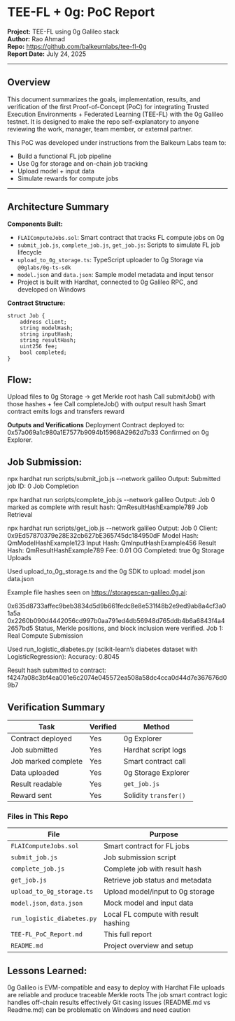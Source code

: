 # TEE-FL + 0g: PoC Report

**Project:** TEE-FL using 0g Galileo stack  
**Author:** Rao Ahmad  
**Repo:** https://github.com/balkeumlabs/tee-fl-0g  
**Report Date:** July 24, 2025

---

## Overview

This document summarizes the goals, implementation, results, and verification of the first Proof-of-Concept (PoC) for integrating Trusted Execution Environments + Federated Learning (TEE-FL) with the 0g Galileo testnet. It is designed to make the repo self-explanatory to anyone reviewing the work, manager, team member, or external partner.

This PoC was developed under instructions from the Balkeum Labs team to:

- Build a functional FL job pipeline  
- Use 0g for storage and on-chain job tracking  
- Upload model + input data  
- Simulate rewards for compute jobs  

---

## Architecture Summary

**Components Built:**

- `FLAIComputeJobs.sol`: Smart contract that tracks FL compute jobs on 0g  
- `submit_job.js`, `complete_job.js`, `get_job.js`: Scripts to simulate FL job lifecycle  
- `upload_to_0g_storage.ts`: TypeScript uploader to 0g Storage via `@0glabs/0g-ts-sdk`  
- `model.json` and `data.json`: Sample model metadata and input tensor  
- Project is built with Hardhat, connected to 0g Galileo RPC, and developed on Windows  

**Contract Structure:**

```solidity
struct Job {
    address client;
    string modelHash;
    string inputHash;
    string resultHash;
    uint256 fee;
    bool completed;
}
```

## Flow:

Upload files to 0g Storage → get Merkle root hash
Call submitJob() with those hashes + fee
Call completeJob() with output result hash
Smart contract emits logs and transfers reward

**Outputs and Verifications**
Deployment
Contract deployed to:
0x57a069a1c980a1E7577b9094b15968A2962d7b33
Confirmed on 0g Explorer.

## Job Submission:

npx hardhat run scripts/submit_job.js --network galileo
Output:
Submitted job ID: 0
Job Completion

npx hardhat run scripts/complete_job.js --network galileo
Output:
Job 0 marked as complete with result hash: QmResultHashExample789
Job Retrieval

npx hardhat run scripts/get_job.js --network galileo
Output:
Job 0
Client: 0x9Ed57870379e28E32cb627bE365745dc184950dF
Model Hash: QmModelHashExample123
Input Hash: QmInputHashExample456
Result Hash: QmResultHashExample789
Fee: 0.01 OG
Completed: true
0g Storage Uploads

Used upload_to_0g_storage.ts and the 0g SDK to upload:
model.json
data.json

Example file hashes seen on https://storagescan-galileo.0g.ai:

0x635d8733affec9beb3834d5d9b661fedc8e8e531f48b2e9ed9ab8a4cf3a01a5a  
0x2260b090d4442056cd997b0aa791ed4db56948d765ddb4b6a6843f4a42657bd5
Status, Merkle positions, and block inclusion were verified.
Job 1: Real Compute Submission

Used run_logistic_diabetes.py (scikit-learn’s diabetes dataset with LogisticRegression):
Accuracy: 0.8045

Result hash submitted to contract:
f4247a08c3bf4ea001e6c2074e045572ea508a58dc4cca0d44d7e367676d09b7


## Verification Summary

| Task                | Verified | Method                  |
|---------------------|----------|--------------------------|
| Contract deployed   | Yes      | 0g Explorer              |
| Job submitted       | Yes      | Hardhat script logs      |
| Job marked complete | Yes      | Smart contract call      |
| Data uploaded       | Yes      | 0g Storage Explorer      |
| Result readable     | Yes      | `get_job.js`             |
| Reward sent         | Yes      | Solidity `transfer()`    |


### Files in This Repo

| File                          | Purpose                              |
|-------------------------------|---------------------------------------|
| `FLAIComputeJobs.sol`         | Smart contract for FL jobs           |
| `submit_job.js`               | Job submission script                |
| `complete_job.js`             | Complete job with result hash        |
| `get_job.js`                  | Retrieve job status and metadata     |
| `upload_to_0g_storage.ts`     | Upload model/input to 0g storage     |
| `model.json`, `data.json`     | Mock model and input data            |
| `run_logistic_diabetes.py`    | Local FL compute with result hashing |
| `TEE-FL_PoC_Report.md`        | This full report                     |
| `README.md`                   | Project overview and setup           |


## Lessons Learned:

0g Galileo is EVM-compatible and easy to deploy with Hardhat
File uploads are reliable and produce traceable Merkle roots
The job smart contract logic handles off-chain results effectively
Git casing issues (README.md vs Readme.md) can be problematic on Windows and need caution